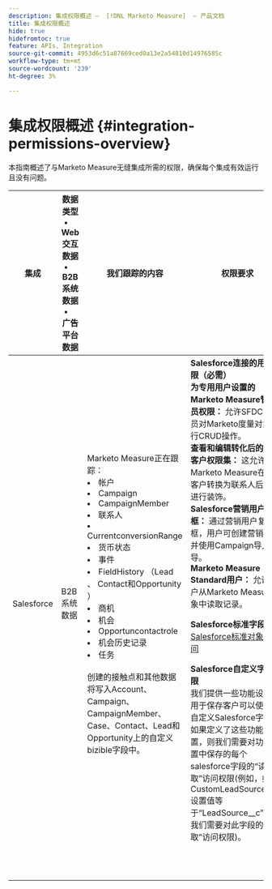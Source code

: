 ```yaml
---
description: 集成权限概述 —  [!DNL Marketo Measure]  — 产品文档
title: 集成权限概述
hide: true
hidefromtoc: true
feature: APIs, Integration
source-git-commit: 4953d6c51a87669ced0a13e2a54810d14976585c
workflow-type: tm+mt
source-wordcount: '239'
ht-degree: 3%

---
```


# 集成权限概述 {#integration-permissions-overview}

本指南概述了与Marketo Measure无缝集成所需的权限，确保每个集成有效运行且没有问题。

<table>
<thead>
  <tr>
    <th>集成</th>
    <th>数据类型
    <li>Web交互数据</li>
    <li>B2B系统数据</li>
    <li>广告平台数据</li></th>
    <th>我们跟踪的内容</th>
    <th>权限要求</th>
  </tr>
</thead>
<tbody>
  <tr>
    <td>Salesforce</td>
    <td>B2B系统数据    
</td>
    <td>Marketo Measure正在跟踪：
    <br>
    <li>帐户</li>
<li>Campaign</li>
<li>CampaignMember</li>
<li>联系人</li>
<li>CurrentconversionRange</li>
<li>货币状态</li>
<li>事件</li>
<li>FieldHistory （Lead 、 Contact和Opportunity ）</li>
<li>商机</li>
<li>机会</li>
<li>Opportuncontactrole</li>
<li>机会历史记录</li>
<li>任务</li>
<br>
创建的接触点和其他数据将写入Account、Campaign、CampaignMember、Case、Contact、Lead和Opportunity上的自定义bizible字段中。</td>
    <td><b>Salesforce连接的用户权限（必需）</b>
    <br>
    <b>为专用用户设置的Marketo Measure管理员权限：</b> 允许SFDC管理员对Marketo度量对象执行CRUD操作。
    <br>
    <b>查看和编辑转化后的潜在客户权限集：</b> 这允许Marketo Measure在潜在客户转换为联系人后对其进行装饰。
    <br>
    <b>Salesforce营销用户复选框：</b> 通过营销用户复选框，用户可创建营销活动并使用Campaign导入向导。
    <br>
    <b>Marketo Measure Standard用户：</b> 允许用户从Marketo Measure对象中读取记录。
    <p>
    <b>Salesforce标准字段权限</b>
    <a href="/help/configuration-and-setup/marketo-measure-and-salesforce/how-marketo-measure-and-salesforce-interact.md">Salesforce标准对象和访问</a>
    <p>
    <b>Salesforce自定义字段权限</b>
    <br>
    我们提供一些功能设置，用于保存客户可以使用的自定义Salesforce字段。 如果定义了这些功能设置，则我们需要对功能设置中保存的每个salesforce字段的“读取”访问权限(例如，如果CustomLeadSourceField设置值等于“LeadSource__c”，则我们需要对此字段的“读取”访问权限)。
    </td>
  </tr>
  <tr>
    <td></td>
    <td></td>
    <td></td>
    <td></td>
  </tr>
  <tr>
    <td></td>
    <td></td>
    <td></td>
    <td></td>
  </tr>
  <tr>
    <td></td>
    <td></td>
    <td></td>
    <td></td>
  </tr>
  <tr>
    <td></td>
    <td></td>
    <td></td>
    <td></td>
  </tr>
  <tr>
    <td></td>
    <td></td>
    <td></td>
    <td></td>
  </tr>
  <tr>
    <td></td>
    <td></td>
    <td></td>
    <td></td>
  </tr>
  <tr>
    <td></td>
    <td></td>
    <td></td>
    <td></td>
  </tr>
  <tr>
    <td></td>
    <td></td>
    <td></td>
    <td></td>
  </tr>
  <tr>
    <td></td>
    <td></td>
    <td></td>
    <td></td>
  </tr>
</tbody>
</table>
